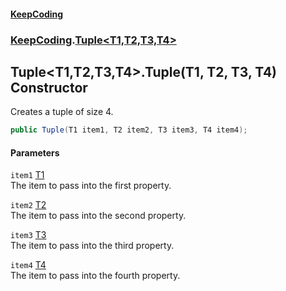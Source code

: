 #### [KeepCoding](index.md 'index')
### [KeepCoding](KeepCoding.md 'KeepCoding').[Tuple&lt;T1,T2,T3,T4&gt;](KeepCoding_Tuple_T1_T2_T3_T4_.md 'KeepCoding.Tuple&lt;T1,T2,T3,T4&gt;')
## Tuple&lt;T1,T2,T3,T4&gt;.Tuple(T1, T2, T3, T4) Constructor
Creates a tuple of size 4.  
```csharp
public Tuple(T1 item1, T2 item2, T3 item3, T4 item4);
```
#### Parameters
<a name='KeepCoding_Tuple_T1_T2_T3_T4__Tuple(T1_T2_T3_T4)_item1'></a>
`item1` [T1](KeepCoding_Tuple_T1_T2_T3_T4_.md#KeepCoding_Tuple_T1_T2_T3_T4__T1 'KeepCoding.Tuple&lt;T1,T2,T3,T4&gt;.T1')  
The item to pass into the first property.
  
<a name='KeepCoding_Tuple_T1_T2_T3_T4__Tuple(T1_T2_T3_T4)_item2'></a>
`item2` [T2](KeepCoding_Tuple_T1_T2_T3_T4_.md#KeepCoding_Tuple_T1_T2_T3_T4__T2 'KeepCoding.Tuple&lt;T1,T2,T3,T4&gt;.T2')  
The item to pass into the second property.
  
<a name='KeepCoding_Tuple_T1_T2_T3_T4__Tuple(T1_T2_T3_T4)_item3'></a>
`item3` [T3](KeepCoding_Tuple_T1_T2_T3_T4_.md#KeepCoding_Tuple_T1_T2_T3_T4__T3 'KeepCoding.Tuple&lt;T1,T2,T3,T4&gt;.T3')  
The item to pass into the third property.
  
<a name='KeepCoding_Tuple_T1_T2_T3_T4__Tuple(T1_T2_T3_T4)_item4'></a>
`item4` [T4](KeepCoding_Tuple_T1_T2_T3_T4_.md#KeepCoding_Tuple_T1_T2_T3_T4__T4 'KeepCoding.Tuple&lt;T1,T2,T3,T4&gt;.T4')  
The item to pass into the fourth property.
  
